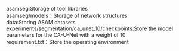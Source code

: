 asamseg:Storage of tool libraries  
asamseg/models：Storage of network structures  
data:Storing ASAM datasets  
experiments/segmentation/ca_unet_10/checkpoints:Store the model parameters for the CA-U-Net with a weight of 10  
requirement.txt：Store the operating environment  



